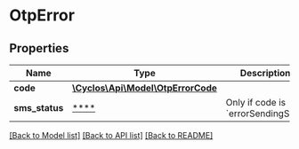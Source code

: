 # OtpError

## Properties
Name | Type | Description | Notes
------------ | ------------- | ------------- | -------------
**code** | [**\Cyclos\Api\Model\OtpErrorCode**](OtpErrorCode.md) |  | [optional] 
**sms_status** | [****](.md) | Only if code is &#x60;errorSendingSms&#x60; | [optional] 

[[Back to Model list]](../../README.md#documentation-for-models) [[Back to API list]](../../README.md#documentation-for-api-endpoints) [[Back to README]](../../README.md)

